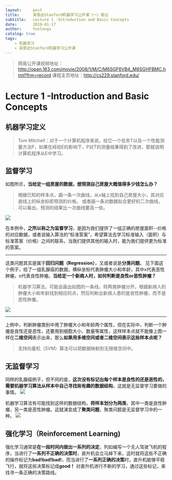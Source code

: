 ```yaml
---
layout:     post
title:      吴恩达Stanford机器学习公开课（一）笔记
subtitle:   Lecture 1 -Introduction and Basic Concepts
date:       2019-01-17
author:     Yunlongs
catalog: true
tags:
    - 机器学习
    - 吴恩达Stanford机器学习公开课
---
```


>网易公开课视频地址：http://open.163.com/movie/2008/1/M/C/M6SGF6VB4_M6SGHFBMC.html?frm=record
课程主页地址：http://cs229.stanford.edu/

# Lecture 1 -Introduction and Basic Concepts

## 机器学习定义
>Tom Mitchell：对于一个计算机程序来说，给它一个任务T以及一个性能测量方法P，如果在经验E的影响下，P对T的测量结果得到了改进，那就说明计算机程序从E中学习。


## 监督学习
如图所示，**当给定一组房屋的数据，想预测自己房屋大概值得多少钱怎么办？**

>根据已知的样本点，画一条一次曲线，从x轴上找到自己房屋大小，其对应直线上的纵坐标即预测的价格。
或者画一条对数据拟合更好的二次曲线，可以看出，预测的结果比一次曲线要高一些。


![](https://yunlongs-1253041399.cos.ap-chengdu.myqcloud.com/image/Stanford/stanford-lecture-1-1.jpg)

在本例中，**之所以称之为监督学习**，是因为我们提供了一组正确的房屋面积--价格的对应数据，或者说输入算法的“标准答案”，希望算法去学习标准输入（面积）与标准答案（价格）之间的联系，当我们提供其他的输入时，能为我们提供更为标准的答案。

---
这类问题其实是属于**回归问题（Regression）**，又或者说是**分类问题**。
见下面这个例子，给了一组乳腺癌的数据，横纵坐标代表肿瘤大小和年龄，其中x代表恶性肿瘤，o代表良性肿瘤。**当给定一个新病人时，如何判断是良性or恶性肿瘤？**
>机器学习算法，可能会画出如图的一条线，将两类肿瘤分开，根据新病人的肿瘤大小和年龄找到相应的点，然后判断出新病人患的是良性肿瘤，而不是恶性肿瘤。

![](https://yunlongs-1253041399.cos.ap-chengdu.myqcloud.com/image/Stanford/stanford-lecture-1-2.jpg)

----

上例中，判断肿瘤类别中用了肿瘤大小和年龄两个属性，但在实际中，判断一个肿瘤是良性还是恶性，还要用到细胞大小、数量等属性，这样样本点就不能像上图一样在**二维空间**表示出来，那么**如果用多维空间或者二维空间表示这些样本点呢？**
>支持向量机（SVM）算法可以把数据映射到无限维空间中。


## 无监督学习
同样的乳腺癌例子，但不同的是，**这次没有标记出每个样本是良性的还是恶性的，需要机器学习算法从样本中自己寻找些有趣的数据结构**，这就是无监督学习要做的事情。
![](https://yunlongs-1253041399.cos.ap-chengdu.myqcloud.com/image/Stanford/stanford-lecture-1-3.jpg)

机器学习算法有可能找到这样的数据结构，**将样本划分为两类**，其中一类是良性肿瘤，另一类是恶性肿瘤。这就演变成了**聚类问题**，聚类问题是无监督学习中的一种。
![](https://yunlongs-1253041399.cos.ap-chengdu.myqcloud.com/image/Stanford/stanford-lecture-1-4.jpg)


## 强化学习（Reinforcement Learning)
强化学习通常是**在一段时间内做出一系列的决定**，列如编写一个无人驾驶飞机的程序，当进行了**一系列不正确的决策时**，直升机会立马掉下来，这时就将这些不正确的操作标记为**bad!bad!bad!**，而当进行了**一系列正确的决策**时，直升机能够平稳飞行，就将这些决策标记成**good！**
对直升机进行不断的学习，通过这些标记，来找寻一条正确的决策路线。